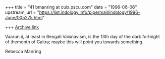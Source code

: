 +++
title = "41 bmanring at cuix.pscu.com"
date = "1996-06-06"
upstream_url = "https://list.indology.info/pipermail/indology/1996-June/005275.html"

+++
[Archive link](https://list.indology.info/pipermail/indology/1996-June/005275.html)

Vaarun.ii, at least in Bengali Vaisnavism, is the 13th day of the dark
fortnight of themonth of Caitra; maybe this will point you towards
something.

Rebecca Manring






